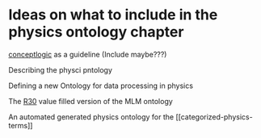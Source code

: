 # Ideas on what to include in the physics ontology chapter

[conceptlogic](../../graph/conceptlogic/conceptlogic.md) as a guideline (Include maybe???)

Describing the physci pntology

Defining a new Ontology for data processing in physics

The [R30](../extraction/r30-value-extraction.md) value filled version of the MLM ontology

An automated generated physics ontology for the [[categorized-physics-terms]]